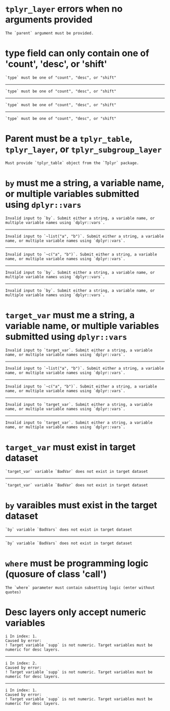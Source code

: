 # `tplyr_layer` errors when no arguments provided

    The `parent` argument must be provided.

# type field can only contain one of 'count', 'desc', or 'shift'

    `type` must be one of "count", "desc", or "shift"

---

    `type` must be one of "count", "desc", or "shift"

---

    `type` must be one of "count", "desc", or "shift"

---

    `type` must be one of "count", "desc", or "shift"

# Parent must be a `tplyr_table`, `tplyr_layer`, or `tplyr_subgroup_layer`

    Must provide `tplyr_table` object from the `Tplyr` package.

# `by` must me a string, a variable name, or multiple variables submitted using `dplyr::vars`

    Invalid input to `by`. Submit either a string, a variable name, or multiple variable names using `dplyr::vars`.

---

    Invalid input to `~list("a", "b")`. Submit either a string, a variable name, or multiple variable names using `dplyr::vars`.

---

    Invalid input to `~c("a", "b")`. Submit either a string, a variable name, or multiple variable names using `dplyr::vars`.

---

    Invalid input to `by`. Submit either a string, a variable name, or multiple variable names using `dplyr::vars`.

---

    Invalid input to `by`. Submit either a string, a variable name, or multiple variable names using `dplyr::vars`.

# `target_var` must me a string, a variable name, or multiple variables submitted using `dplyr::vars`

    Invalid input to `target_var`. Submit either a string, a variable name, or multiple variable names using `dplyr::vars`.

---

    Invalid input to `~list("a", "b")`. Submit either a string, a variable name, or multiple variable names using `dplyr::vars`.

---

    Invalid input to `~c("a", "b")`. Submit either a string, a variable name, or multiple variable names using `dplyr::vars`.

---

    Invalid input to `target_var`. Submit either a string, a variable name, or multiple variable names using `dplyr::vars`.

---

    Invalid input to `target_var`. Submit either a string, a variable name, or multiple variable names using `dplyr::vars`.

# `target_var` must exist in target dataset

    `target_var` variable `BadVar` does not exist in target dataset

---

    `target_var` variable `BadVar` does not exist in target dataset

# `by` varaibles must exist in the target dataset

    `by` variable `BadVars` does not exist in target dataset

---

    `by` variable `BadVars` does not exist in target dataset

# `where` must be programming logic (quosure of class 'call')

    The `where` parameter must contain subsetting logic (enter without quotes)

# Desc layers only accept numeric variables

    i In index: 1.
    Caused by error:
    ! Target variable `supp` is not numeric. Target variables must be numeric for desc layers.

---

    i In index: 2.
    Caused by error:
    ! Target variable `supp` is not numeric. Target variables must be numeric for desc layers.

---

    i In index: 1.
    Caused by error:
    ! Target variable `supp` is not numeric. Target variables must be numeric for desc layers.

